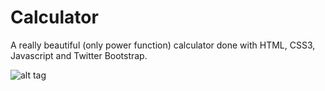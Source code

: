 Calculator
==========

A really beautiful (only power function) calculator done with HTML, CSS3, Javascript and Twitter Bootstrap.

![alt tag](https://github.com/ingew/Calculator/screenshot.png)
